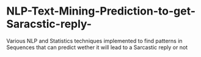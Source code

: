 # NLP-Text-Mining-Prediction-to-get-Saracstic-reply-
Various NLP and Statistics techniques implemented to find patterns in Sequences that can predict wether it will lead to a Sarcastic reply or not
